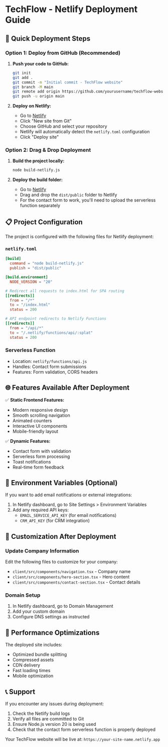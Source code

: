 # TechFlow - Netlify Deployment Guide

## 🚀 Quick Deployment Steps

### Option 1: Deploy from GitHub (Recommended)

1. **Push your code to GitHub:**
   ```bash
   git init
   git add .
   git commit -m "Initial commit - TechFlow website"
   git branch -M main
   git remote add origin https://github.com/yourusername/techflow-website.git
   git push -u origin main
   ```

2. **Deploy on Netlify:**
   - Go to [Netlify](https://app.netlify.com)
   - Click "New site from Git"
   - Choose GitHub and select your repository
   - Netlify will automatically detect the `netlify.toml` configuration
   - Click "Deploy site"

### Option 2: Drag & Drop Deployment

1. **Build the project locally:**
   ```bash
   node build-netlify.js
   ```

2. **Deploy the build folder:**
   - Go to [Netlify](https://app.netlify.com)
   - Drag and drop the `dist/public` folder to Netlify
   - For the contact form to work, you'll need to upload the serverless function separately

## 📋 Project Configuration

The project is configured with the following files for Netlify deployment:

### `netlify.toml`
```toml
[build]
  command = "node build-netlify.js"
  publish = "dist/public"

[build.environment]
  NODE_VERSION = "20"

# Redirect all requests to index.html for SPA routing
[[redirects]]
  from = "/*"
  to = "/index.html"
  status = 200

# API endpoint redirects to Netlify Functions
[[redirects]]
  from = "/api/*"
  to = "/.netlify/functions/api/:splat"
  status = 200
```

### Serverless Function
- Location: `netlify/functions/api.js`
- Handles: Contact form submissions
- Features: Form validation, CORS headers

## 🌐 Features Available After Deployment

✅ **Static Frontend Features:**
- Modern responsive design
- Smooth scrolling navigation
- Animated counters
- Interactive UI components
- Mobile-friendly layout

✅ **Dynamic Features:**
- Contact form with validation
- Serverless form processing
- Toast notifications
- Real-time form feedback

## 🔧 Environment Variables (Optional)

If you want to add email notifications or external integrations:

1. In Netlify dashboard, go to Site Settings > Environment Variables
2. Add any required API keys:
   - `EMAIL_SERVICE_API_KEY` (for email notifications)
   - `CRM_API_KEY` (for CRM integration)

## 📝 Customization After Deployment

### Update Company Information
Edit the following files to customize for your company:
- `client/src/components/navigation.tsx` - Company name
- `client/src/components/hero-section.tsx` - Hero content
- `client/src/components/contact-section.tsx` - Contact details

### Domain Setup
1. In Netlify dashboard, go to Domain Management
2. Add your custom domain
3. Configure DNS settings as instructed

## 🚀 Performance Optimizations

The deployed site includes:
- Optimized bundle splitting
- Compressed assets
- CDN delivery
- Fast loading times
- Mobile optimization

## 📞 Support

If you encounter any issues during deployment:
1. Check the Netlify build logs
2. Verify all files are committed to Git
3. Ensure Node.js version 20 is being used
4. Check that the contact form serverless function is properly deployed

Your TechFlow website will be live at: `https://your-site-name.netlify.app`